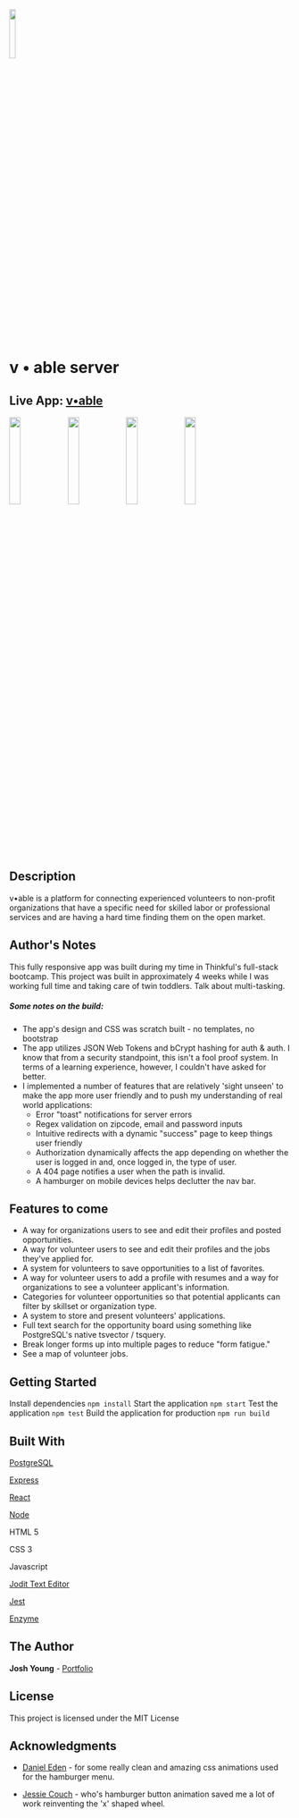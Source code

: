 <img src="http://joshyoung.net/v-able/assets/v-able-logo.svg" width="15%"> 

# v • able server

## Live App: [v•able](v.able.joshyoung.net)

<p float="left"><img src="http://joshyoung.net/v-able/mobilescreenshots/landing-screenshot.png" width="20%">  <img src="http://joshyoung.net/v-able/mobilescreenshots/recruit-screenshot.png" width="20%"> <img src="http://joshyoung.net/v-able/mobilescreenshots/oppboard-screenshot.png" width="20%"> <img src="http://joshyoung.net/v-able/mobilescreenshots/details-screenshot.png" width="20%"></p>

## Description

v•able is a platform for connecting experienced volunteers to non-profit organizations that have a specific need for skilled labor or professional services and are having a hard time finding them on the open market. 

## Author's Notes
This fully responsive app was built during my time in Thinkful's full-stack bootcamp. This project was built in approximately 4 weeks while I was working full time and taking care of twin toddlers. Talk about multi-tasking.

##### Some notes on the build:
- The app's design and CSS was scratch built - no templates, no bootstrap
- The app utilizes JSON Web Tokens and bCrypt hashing for auth & auth. I know that from a security standpoint, this isn't a fool proof system. In terms of a learning experience, however, I couldn't have asked for better.
- I implemented a number of features that are relatively 'sight unseen' to make the app more user friendly and to push my understanding of real world applications: 
  - Error "toast" notifications for server errors
  - Regex validation on zipcode, email and password inputs
  - Intuitive redirects with a dynamic "success" page to keep things user friendly
  - Authorization dynamically affects the app depending on whether the user is logged in and, once logged in, the type of user.
  - A 404 page notifies a user when the path is invalid.
  - A hamburger on mobile devices helps declutter the nav bar.
    

## Features to come

- A way for organizations users to see and edit their profiles and posted opportunities. 
- A way for volunteer users to see and edit their profiles and the jobs they've applied for.
- A system for volunteers to save opportunities to a list of favorites.
- A way for volunteer users to add a profile with resumes and a way for organizations to see a volunteer applicant's information.
- Categories for volunteer opportunities so that potential applicants can filter by skillset or organization type.
- A system to store and present volunteers' applications.
- Full text search for the opportunity board using something like PostgreSQL's native tsvector / tsquery.
- Break longer forms up into multiple pages to reduce "form fatigue."
- See a map of volunteer jobs.

## Getting Started

Install dependencies `npm install`
Start the application `npm start`
Test the application `npm test`
Build the application for production `npm run build`

## Built With

[PostgreSQL](https://www.postgresql.org/)

[Express](https://expressjs.com/)

[React](https://reactjs.org/)

[Node](https://nodejs.org/en/)

HTML 5

CSS 3

Javascript

[Jodit Text Editor](https://github.com/jodit/jodit-react)

[Jest](https://jestjs.io/)

[Enzyme](https://enzymejs.github.io/enzyme/)


## The Author

**Josh Young** - [Portfolio](https://joshyoung.net)

## License

This project is licensed under the MIT License

## Acknowledgments

* [Daniel Eden](https://daneden.github.io/animate.css/) - for some really clean and amazing css animations used for the hamburger menu.

* [Jessie Couch](https://codepen.io/designcouch/pen/Atyop) - who's hamburger button animation saved me a lot of work reinventing the 'x' shaped wheel.

